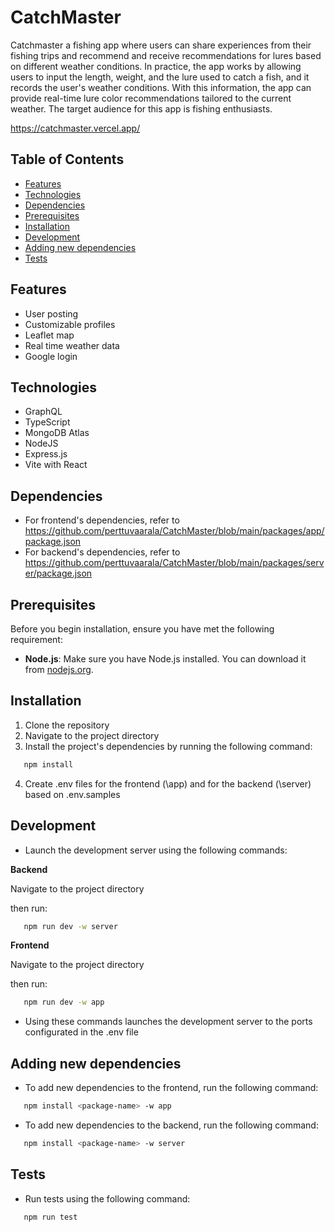 # CatchMaster

Catchmaster a fishing app where users can share experiences from their fishing trips and recommend and receive recommendations for lures based on different weather conditions.
In practice, the app works by allowing users to input the length, weight, and the lure used to catch a fish, and it records the user's weather conditions.
With this information, the app can provide real-time lure color recommendations tailored to the current weather. The target audience for this app is fishing enthusiasts.

https://catchmaster.vercel.app/

## Table of Contents

-   [Features](#features)
-   [Technologies](#technologies)
-   [Dependencies](#dependencies)
-   [Prerequisites](#prerequisites)
-   [Installation](#installation)
-   [Development](#development)
-   [Adding new dependencies](#adding-new-dependencies)
-   [Tests](#tests)

## Features

-   User posting
-   Customizable profiles
-   Leaflet map
-   Real time weather data
-   Google login

## Technologies

-   GraphQL
-   TypeScript
-   MongoDB Atlas
-   NodeJS
-   Express.js
-  Vite with React

## Dependencies

-   For frontend's dependencies, refer to https://github.com/perttuvaarala/CatchMaster/blob/main/packages/app/package.json
-   For backend's dependencies, refer to https://github.com/perttuvaarala/CatchMaster/blob/main/packages/server/package.json

## Prerequisites

Before you begin installation, ensure you have met the following requirement:

-   **Node.js**: Make sure you have Node.js installed. You can download it from [nodejs.org](https://nodejs.org/).

## Installation

1. Clone the repository
2. Navigate to the project directory
3. Install the project's dependencies by running the following command:

```bash
   npm install
```

4. Create .env files for the frontend (\app) and for the backend (\server) based on .env.samples

## Development

-   Launch the development server using the following commands:

**Backend**

Navigate to the project directory

then run:

```bash
   npm run dev -w server
```

**Frontend**

Navigate to the project directory

then run:

```bash
   npm run dev -w app
```

-   Using these commands launches the development server to the ports configurated in the .env file

## Adding new dependencies 

-   To add new dependencies to the frontend, run the following command:

```bash
   npm install <package-name> -w app
```

-   To add new dependencies to the backend, run the following command:

```bash
   npm install <package-name> -w server
```

## Tests

-   Run tests using the following command:

```bash
   npm run test
```
